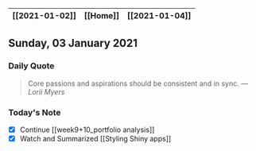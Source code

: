 | [[2021-01-02]] | [[Home]] | [[2021-01-04]] |
| :------------: | :------: | :------------: |

## Sunday, 03 January 2021

### Daily Quote
> Core passions and aspirations should be consistent and in sync.
> &mdash; <cite>Lorii Myers</cite>

### Today's Note

- [x] Continue [[week9+10_portfolio analysis]]
- [x] Watch and Summarized [[Styling Shiny apps]]
